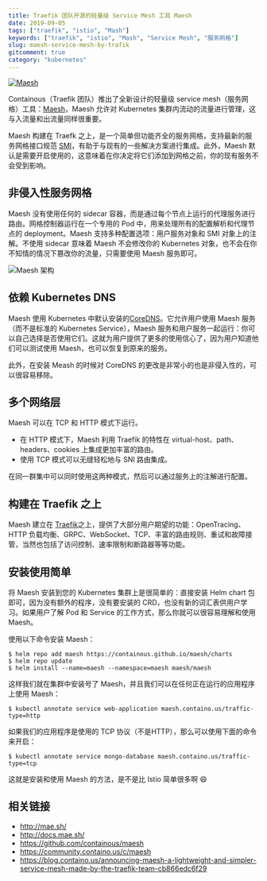 ```yaml
---
title: Traefik 团队开源的轻量级 Service Mesh 工具 Maesh
date: 2019-09-05
tags: ["traefik", "istio", "Mash"]
keywords: ["traefik", "istio", "Mash", "Service Mesh", "服务网格"]
slug: maesh-service-mesh-by-trafik
gitcomment: true
category: "kubernetes"
---
```

[![Maesh](https://bxdc-static.oss-cn-beijing.aliyuncs.com/images/maesh.jpg)](/post/maesh-service-mesh-by-trafik/)

Containous（Traefik 团队）推出了全新设计的轻量级 service mesh（服务网格）工具：[Maesh](http://mae.sh/)，Maesh 允许对 Kubernetes 集群内流动的流量进行管理，这与入流量和出流量同样很重要。

Maesh 构建在 Traefk 之上，是一个简单但功能齐全的服务网格，支持最新的服务网格接口规范 [SMI](https://smi-spec.io/)，有助于与现有的一些解决方案进行集成。此外，Maesh 默认是需要开启使用的，这意味着在你决定将它们添加到网格之前，你的现有服务不会受到影响。

<!--more-->

## 非侵入性服务网格
Maesh 没有使用任何的 sidecar 容器，而是通过每个节点上运行的代理服务进行路由。网格控制器运行在一个专用的 Pod 中，用来处理所有的配置解析和代理节点的 deployment。Maesh 支持多种配置选项：用户服务对象和 SMI 对象上的注解。不使用 sidecar 意味着 Maesh 不会修改你的 Kubernetes 对象，也不会在你不知情的情况下篡改你的流量，只需要使用 Maesh 服务即可。

![Maesh 架构](https://bxdc-static.oss-cn-beijing.aliyuncs.com/images/maesh-structurer.jpeg)


## 依赖 Kubernetes DNS
Maesh 使用 Kubernetes 中默认安装的[CoreDNS](https://coredns.io/)。它允许用户使用 Maesh 服务（而不是标准的 Kubernetes Service），Maesh 服务和用户服务一起运行：你可以自己选择是否使用它们。这就为用户提供了更多的使用信心了，因为用户知道他们可以测试使用 Maesh，也可以恢复到原来的服务。

此外，在安装 Meash 的时候对 CoreDNS 的更改是非常小的也是非侵入性的，可以很容易移除。


## 多个网络层
Maesh 可以在 TCP 和 HTTP 模式下运行。

* 在 HTTP 模式下，Maesh 利用 Traefik 的特性在 virtual-host、path、headers、cookies 上集成更加丰富的路由。
* 使用 TCP 模式可以无缝轻松地与 SNI 路由集成。

在同一群集中可以同时使用这两种模式，然后可以通过服务上的注解进行配置。

## 构建在 Traefik 之上
Maesh 建立在 [Traefik](https://traefik.io/)之上，提供了大部分用户期望的功能：OpenTracing、HTTP 负载均衡、GRPC、WebSocket、TCP、丰富的路由规则、重试和故障接管，当然也包括了访问控制、速率限制和断路器等等功能。

## 安装使用简单
将 Maesh 安装到您的 Kubernetes 集群上是很简单的：直接安装 Helm chart 包即可，因为没有额外的程序，没有要安装的 CRD，也没有新的词汇表供用户学习。如果用户了解 Pod 和 Service 的工作方式，那么你就可以很容易理解和使用 Maesh。

使用以下命令安装 Maesh：
```shell
$ helm repo add maesh https://containous.github.io/maesh/charts
$ helm repo update 
$ helm install --name=maesh --namespace=maesh maesh/maesh
```

这样我们就在集群中安装号了 Maesh，并且我们可以在任何正在运行的应用程序上使用 Maesh：
```shell
$ kubectl annotate service web-application maesh.containo.us/traffic-type=http
```

如果我们的应用程序是使用的 TCP 协议（不是HTTP），那么可以使用下面的命令来开启：
```shell
$ kubectl annotate service mongo-database maesh.containo.us/traffic-type=tcp
```

这就是安装和使用 Maesh 的方法，是不是比 Istio 简单很多啊 😄


## 相关链接

* http://mae.sh/
* http://docs.mae.sh/
* https://github.com/containous/maesh
* https://community.containo.us/c/maesh
* https://blog.containo.us/announcing-maesh-a-lightweight-and-simpler-service-mesh-made-by-the-traefik-team-cb866edc6f29
